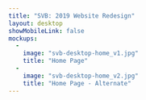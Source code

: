 ```yaml
---
title: "SVB: 2019 Website Redesign"
layout: desktop
showMobileLink: false
mockups:
  -
    image: "svb-desktop-home_v1.jpg"
    title: "Home Page"
  -
    image: "svb-desktop-home_v2.jpg"
    title: "Home Page - Alternate"
---
```

